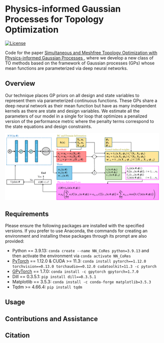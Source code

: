 # Physics-informed Gaussian Processes for Topology Optimization

[![License](https://img.shields.io/badge/license-MIT-green.svg)](LICENSE)

Code for the paper [Simultaneous and Meshfree Topology Optimization with Physics-informed Gaussian Processes
](https://arxiv.org/abs/2408.03490), where we develop a new class of TO methods based on the framework of Gaussian processes (GPs) whose mean functions are parameterized via deep neural networks. 

## Overview
Our technique places GP priors on all design and state variables to represent them via parameterized continuous functions. These GPs share a deep neural network as their mean function but have as many independent kernels as there are state and design variables. We estimate all the parameters of our model in a single for loop that optimizes a penalized version of the performance metric where the penalty terms correspond to the state equations and design constraints.

![Flowchart](https://github.com/Bostanabad-Research-Group/GP-for-TO/blob/main/images/flowchart.png?raw=true)


## Requirements
Please ensure the following packages are installed with the specified versions. If you prefer to use Anaconda, the commands for creating an environment and installing these packages through its prompt are also provided:
- Python == 3.9.13: `conda create --name NN_CoRes python=3.9.13` and then activate the environment via `conda activate NN_CoRes`
- [PyTorch](https://github.com/pytorch/pytorch) == 1.12.0 & CUDA >= 11.3: `conda install pytorch==1.12.0 torchvision==0.13.0 torchaudio==0.12.0 cudatoolkit=11.3 -c pytorch`
- [GPyTorch](https://github.com/cornellius-gp/gpytorch) == 1.7.0: `conda install -c gpytorch gpytorch=1.7.0`
- Dill == 0.3.5.1: `pip install dill==0.3.5.1`
- Matplotlib == 3.5.3: `conda install -c conda-forge matplotlib=3.5.3`
- Tqdm >= 4.66.4: `pip install tqdm`

## Usage


## Contributions and Assistance


## Citation



